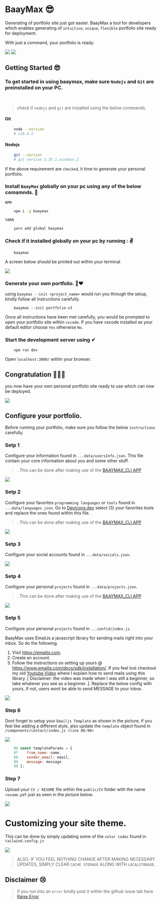 # BaayMax 😎

Generating of portfolio site just got easier. BaayMax a tool for developers which enables generating of `intuitive`, `unique`, `flexible` portfolio site ready for deployment.

With just a command, your portfolio is ready.


<img src="https://github.com/Benrobo/baaymax-assets/blob/main/baaymax (2).gif?raw=true">


<img src="https://github.com/Benrobo/baaymax-assets/blob/main/cli.png?raw=true">

## Getting Started 😎

### To get started in using baaymax, make sure `Nodejs` and `Git` are preinstalled on your PC.

<br>

> check if `nodejs` and `git` are installed using the below commands.

#### Git

```bash 
    node --version
    # v16.4.2
```

#### Nodejs

```bash
    git --version
    # git version 2.35.1.windows.2
```

If the above requirement are `checked`, it time to generate your personal portfolio.

### Install `BaayMax` globally on your pc using any of the below comamnds. 🙌

`NPM`
```bash
    npm i -g baaymax
```
`YARN`
```
    yarn add global baaymax
```

### Check if it installed globally on your pc by running : ✌

```
    baaymax
```

A screen below should be printed out within your terminal

<img src="https://github.com/Benrobo/baaymax-assets/blob/main/cli.png?raw=true">

### Generate your own portfolio. 💖❤
using `baaymax --init <project_name>` would run you through the setup, kindly follow all instructions carefully.

```
    baaymax --init portfolio-v3
```

Once all instructions have been met carefully, you would be prompted to open your portfolio site within `vscode`. If you have vscode installed as your default editor choose `Yes` otherwise `No`.

### Start the development server using ✔

```bash
    npm run dev
```

Open `localhost:3000/` within your browser.

## Congratulation 🎉🎉🎉

you now have your own personal portfolio site ready to use which can now be deployed.

<img src="https://github.com/Benrobo/baaymax-assets/blob/main/app.png?raw=true">


## Configure your portfolio.

Before running your portfolio, make sure you follow the below `instructions` carefully.

### Setp 1
Configure your information found in `...data/usersInfo.json`. This file contain your core information about you and some other stuff.
> . This can be done after making use of the [BAAYMAX_CLI APP](https://github.com/Benrobo/baaymax-cli/)

<img src="https://github.com/Benrobo/baaymax-assets/blob/main/2.png?raw=true">

### Setp 2
Configure your favorites `programming languages` or `tools` found in `...data/languages.json`. Go to [Devicons.dev](https://devicon.dev/) select (3) your favorites tools and replace the ones found within this file.

> . This can be done after making use of the [BAAYMAX_CLI APP](https://github.com/Benrobo/baaymax-cli/)


<img src="https://github.com/Benrobo/baaymax-assets/blob/main/5.png?raw=true">


### Setp 3
Configure your social accounts found in `...data/socials.json`.

<img src="https://github.com/Benrobo/baaymax-assets/blob/main/3.png?raw=true">


### Setp 4
Configure your personal `projects` found in `...data/projects.json`.

> . This can be done after making use of the [BAAYMAX_CLI APP](https://github.com/Benrobo/baaymax-cli/)

<img src="https://github.com/Benrobo/baaymax-assets/blob/main/4.png?raw=true">

### Setp 5
Configure your personal `projects` found in `...confid/index.js`.

BaayMax uses EmailJs a javascript library for sending mails right into your inbox. So do the following.

1. Visit https://emailjs.com.
2. Create an account.
3. Follow the instructions on setting up yours @ https://www.emailjs.com/docs/sdk/installation/. If you feel lost checkout my old [Youtube Video](https://www.youtube.com/watch?v=XdXo9rravmk&t=1762s) where I explain how to send mails using this library. [ Disclaimer: the video was made when I was still a beginner, so take whatever you see as a beginner. ].
Replace the below config with yours, if not, users wont be able to send MESSAGE to your inbox.

<img src="https://github.com/Benrobo/baaymax-assets/blob/main/1.png?raw=true">

### Step 6

Dont forget to setup your `Emailjs Template` as shown in the picture, if you feel like adding a different style, also update the `template` object found in `/components/contact/index.js <line 86:90>`

<img src="https://github.com/Benrobo/baaymax-assets/blob/main/emailjs.PNG?raw=true">

```javascript
    86 const templateParams = {
    87    from_name: name,
    88    sender_email: email,
    89    message: message
    90 };
```

### Step 7

Upload your `CV / RESUME` file within the `public/CV` folder with the name `resume.pdf` just as seen in the picture below.

<img src="https://github.com/Benrobo/baaymax-assets/blob/main/cv.PNG?raw=true">

# Customizing your site theme.
This can be done by simply updating some of the `color codes` found in `tailwind.config.js`

<img src="https://github.com/Benrobo/baaymax-assets/blob/main/color.png?raw=true">

> ALSO, IF YOU FEEL NOTHING CHANGE AFTER MAKING NECESSARY UPDATES, SIMPLY CLEAR `CACHE STORAGE` ALONG WITH `LOCALSTORAGE`.


## Disclaimer 😢

> if you run into an `error` kindly post it within the github issue tab here [Raise Error](https://github.com/Benrobo/baaymax-cli/issues)